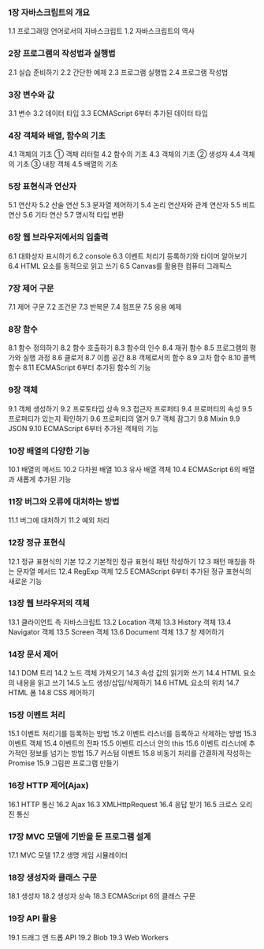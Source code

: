 ### 1장 자바스크립트의 개요

1.1 프로그래밍 언어로서의 자바스크립트
1.2 자바스크립트의 역사

### 2장 프로그램의 작성법과 실행법

2.1 실습 준비하기
2.2 간단한 예제
2.3 프로그램 실행법
2.4 프로그램 작성법

### 3장 변수와 값

3.1 변수
3.2 데이터 타입
3.3 ECMAScript 6부터 추가된 데이터 타입

### 4장 객체와 배열, 함수의 기초

4.1 객체의 기초 ① 객체 리터럴
4.2 함수의 기초
4.3 객체의 기초 ② 생성자
4.4 객체의 기초 ③ 내장 객체
4.5 배열의 기초

### 5장 표현식과 연산자

5.1 연산자
5.2 산술 연산
5.3 문자열 제어하기
5.4 논리 연산자와 관계 연산자
5.5 비트 연산
5.6 기타 연산
5.7 명시적 타입 변환

### 6장 웹 브라우저에서의 입출력

6.1 대화상자 표시하기
6.2 console
6.3 이벤트 처리기 등록하기와 타이머 알아보기
6.4 HTML 요소를 동적으로 읽고 쓰기
6.5 Canvas를 활용한 컴퓨터 그래픽스

### 7장 제어 구문

7.1 제어 구문
7.2 조건문
7.3 반복문
7.4 점프문
7.5 응용 예제

### 8장 함수

8.1 함수 정의하기
8.2 함수 호출하기
8.3 함수의 인수
8.4 재귀 함수
8.5 프로그램의 평가와 실행 과정
8.6 클로저
8.7 이름 공간
8.8 객체로서의 함수
8.9 고차 함수
8.10 콜백 함수
8.11 ECMAScript 6부터 추가된 함수의 기능

### 9장 객체

9.1 객체 생성하기
9.2 프로토타입 상속
9.3 접근자 프로퍼티
9.4 프로퍼티의 속성
9.5 프로퍼티가 있는지 확인하기
9.6 프로퍼티의 열거
9.7 객체 잠그기
9.8 Mixin
9.9 JSON
9.10 ECMAScript 6부터 추가된 객체의 기능

### 10장 배열의 다양한 기능

10.1 배열의 메서드
10.2 다차원 배열
10.3 유사 배열 객체
10.4 ECMAScript 6의 배열과 새롭게 추가된 기능

### 11장 버그와 오류에 대처하는 방법

11.1 버그에 대처하기
11.2 예외 처리

### 12장 정규 표현식

12.1 정규 표현식의 기본
12.2 기본적인 정규 표현식 패턴 작성하기
12.3 패턴 매칭을 하는 문자열 메서드
12.4 RegExp 객체
12.5 ECMAScript 6부터 추가된 정규 표현식의 새로운 기능

### 13장 웹 브라우저의 객체

13.1 클라이언트 측 자바스크립트
13.2 Location 객체
13.3 History 객체
13.4 Navigator 객체
13.5 Screen 객체
13.6 Document 객체
13.7 창 제어하기

### 14장 문서 제어

14.1 DOM 트리
14.2 노드 객체 가져오기
14.3 속성 값의 읽기와 쓰기
14.4 HTML 요소의 내용을 읽고 쓰기
14.5 노드 생성/삽입/삭제하기
14.6 HTML 요소의 위치
14.7 HTML 폼
14.8 CSS 제어하기

### 15장 이벤트 처리

15.1 이벤트 처리기를 등록하는 방법
15.2 이벤트 리스너를 등록하고 삭제하는 방법
15.3 이벤트 객체
15.4 이벤트의 전파
15.5 이벤트 리스너 안의 this
15.6 이벤트 리스너에 추가적인 정보를 넘기는 방법
15.7 커스텀 이벤트
15.8 비동기 처리를 간결하게 작성하는 Promise
15.9 그림판 프로그램 만들기

### 16장 HTTP 제어(Ajax)

16.1 HTTP 통신
16.2 Ajax
16.3 XMLHttpRequest
16.4 응답 받기
16.5 크로스 오리진 통신

### 17장 MVC 모델에 기반을 둔 프로그램 설계

17.1 MVC 모델
17.2 생명 게임 시뮬레이터

### 18장 생성자와 클래스 구문

18.1 생성자
18.2 생성자 상속
18.3 ECMAScript 6의 클래스 구문

### 19장 API 활용

19.1 드래그 앤 드롭 API
19.2 Blob
19.3 Web Workers
